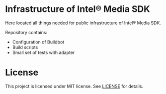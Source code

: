 # Infrastructure of Intel® Media SDK
Here located all things needed for public infrastructure of Intel® Media SDK.  
  
Repository contains:  
- Configuration of Buildbot
- Build scripts
- Small set of tests with adapter

# License
This project is licensed under MIT license. See [LICENSE](./LICENSE) for details.

